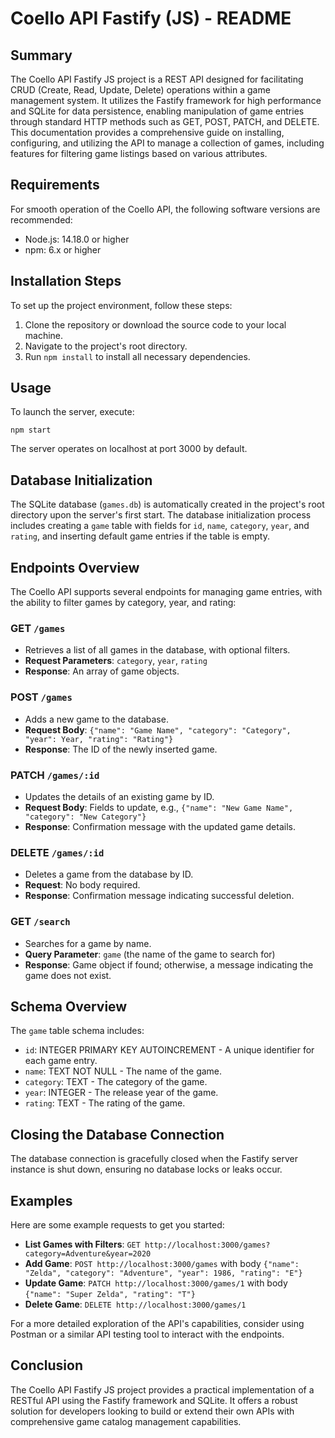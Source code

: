 # Coello API Fastify (JS) - README

## Summary

The Coello API Fastify JS project is a REST API designed for facilitating CRUD (Create, Read, Update, Delete) operations within a game management system. It utilizes the Fastify framework for high performance and SQLite for data persistence, enabling manipulation of game entries through standard HTTP methods such as GET, POST, PATCH, and DELETE. This documentation provides a comprehensive guide on installing, configuring, and utilizing the API to manage a collection of games, including features for filtering game listings based on various attributes.

## Requirements

For smooth operation of the Coello API, the following software versions are recommended:

- Node.js: 14.18.0 or higher
- npm: 6.x or higher

## Installation Steps

To set up the project environment, follow these steps:

1. Clone the repository or download the source code to your local machine.
2. Navigate to the project's root directory.
3. Run `npm install` to install all necessary dependencies.

## Usage

To launch the server, execute:

`npm start`

The server operates on localhost at port 3000 by default.

## Database Initialization

The SQLite database (`games.db`) is automatically created in the project's root directory upon the server's first start. The database initialization process includes creating a `game` table with fields for `id`, `name`, `category`, `year`, and `rating`, and inserting default game entries if the table is empty.

## Endpoints Overview

The Coello API supports several endpoints for managing game entries, with the ability to filter games by category, year, and rating:

### GET `/games`

- Retrieves a list of all games in the database, with optional filters.
- **Request Parameters**: `category`, `year`, `rating`
- **Response**: An array of game objects.

### POST `/games`

- Adds a new game to the database.
- **Request Body**: `{"name": "Game Name", "category": "Category", "year": Year, "rating": "Rating"}`
- **Response**: The ID of the newly inserted game.

### PATCH `/games/:id`

- Updates the details of an existing game by ID.
- **Request Body**: Fields to update, e.g., `{"name": "New Game Name", "category": "New Category"}`
- **Response**: Confirmation message with the updated game details.

### DELETE `/games/:id`

- Deletes a game from the database by ID.
- **Request**: No body required.
- **Response**: Confirmation message indicating successful deletion.

### GET `/search`

- Searches for a game by name.
- **Query Parameter**: `game` (the name of the game to search for)
- **Response**: Game object if found; otherwise, a message indicating the game does not exist.

## Schema Overview

The `game` table schema includes:

- `id`: INTEGER PRIMARY KEY AUTOINCREMENT - A unique identifier for each game entry.
- `name`: TEXT NOT NULL - The name of the game.
- `category`: TEXT - The category of the game.
- `year`: INTEGER - The release year of the game.
- `rating`: TEXT - The rating of the game.

## Closing the Database Connection

The database connection is gracefully closed when the Fastify server instance is shut down, ensuring no database locks or leaks occur.

## Examples

Here are some example requests to get you started:

- **List Games with Filters**: `GET http://localhost:3000/games?category=Adventure&year=2020`
- **Add Game**: `POST http://localhost:3000/games` with body `{"name": "Zelda", "category": "Adventure", "year": 1986, "rating": "E"}`
- **Update Game**: `PATCH http://localhost:3000/games/1` with body `{"name": "Super Zelda", "rating": "T"}`
- **Delete Game**: `DELETE http://localhost:3000/games/1`

For a more detailed exploration of the API's capabilities, consider using Postman or a similar API testing tool to interact with the endpoints.

## Conclusion

The Coello API Fastify JS project provides a practical implementation of a RESTful API using the Fastify framework and SQLite. It offers a robust solution for developers looking to build or extend their own APIs with comprehensive game catalog management capabilities.